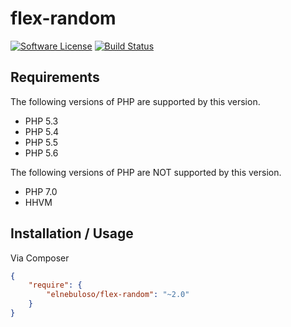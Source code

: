 # flex-random

[![Software License](https://img.shields.io/packagist/l/elnebuloso/flex-random.svg?style=flat-square)](LICENSE)
[![Build Status](https://img.shields.io/travis/elnebuloso/flex-random/master.svg?style=flat-square)](https://travis-ci.org/elnebuloso/flex-random)

## Requirements

The following versions of PHP are supported by this version.

* PHP 5.3
* PHP 5.4
* PHP 5.5
* PHP 5.6

The following versions of PHP are NOT supported by this version.

* PHP 7.0
* HHVM

## Installation / Usage

Via Composer

``` json
{
    "require": {
        "elnebuloso/flex-random": "~2.0"
    }
}
```